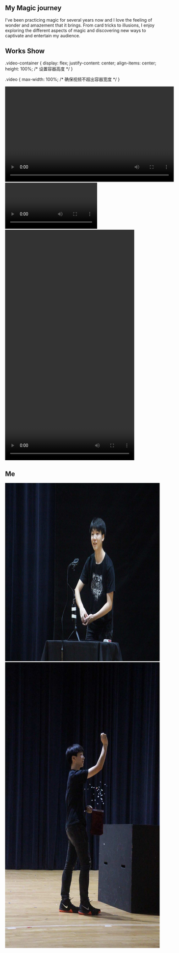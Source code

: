 ## My Magic journey

I've been practicing magic for several years now and I love the feeling of wonder and amazement that it brings. From card tricks to illusions, I enjoy exploring the different aspects of magic and discovering new ways to captivate and entertain my audience. 

## Works Show

.video-container {
  display: flex;
  justify-content: center;
  align-items: center;
  height: 100%; /* 设置容器高度 */
}

.video {
  max-width: 100%; /* 确保视频不超出容器宽度 */
}

<video width="550" height="310" controls>
  <source src="/images/magic3.MP4" type="video/mp4">
  
</video>

<div class="video-container">
  <video class="video" controls>
    <source src="y/images/magic4.MP4" type="video/mp4">
  </video>
</div>


<video width="421" height="750" controls>
  <source src="/images/magic4.MP4" type="video/mp4">
  
</video>

## Me
<img src="/images/magic1.JPG" alt="magic1" width="980" height="580">
<img src="/images/magic2.JPG" alt="magic2" width="620" height="930">

